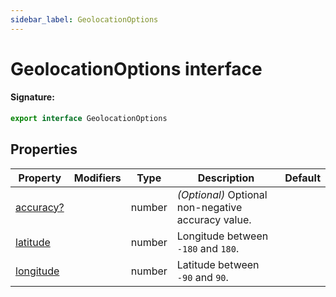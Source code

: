 ```yaml
---
sidebar_label: GeolocationOptions
---
```


# GeolocationOptions interface

#### Signature:

```typescript
export interface GeolocationOptions
```

## Properties

| Property                                                 | Modifiers | Type   | Description                                               | Default |
| -------------------------------------------------------- | --------- | ------ | --------------------------------------------------------- | ------- |
| [accuracy?](./puppeteer.geolocationoptions.accuracy.md)  |           | number | _(Optional)_ Optional non-negative accuracy value.        |         |
| [latitude](./puppeteer.geolocationoptions.latitude.md)   |           | number | Longitude between <code>-180</code> and <code>180</code>. |         |
| [longitude](./puppeteer.geolocationoptions.longitude.md) |           | number | Latitude between <code>-90</code> and <code>90</code>.    |         |
